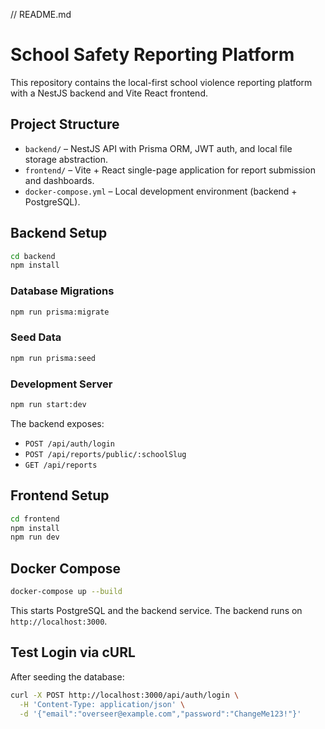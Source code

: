 // README.md
# School Safety Reporting Platform

This repository contains the local-first school violence reporting platform with a NestJS backend and Vite React frontend.

## Project Structure

- `backend/` – NestJS API with Prisma ORM, JWT auth, and local file storage abstraction.
- `frontend/` – Vite + React single-page application for report submission and dashboards.
- `docker-compose.yml` – Local development environment (backend + PostgreSQL).

## Backend Setup

```bash
cd backend
npm install
```

### Database Migrations

```bash
npm run prisma:migrate
```

### Seed Data

```bash
npm run prisma:seed
```

### Development Server

```bash
npm run start:dev
```

The backend exposes:

- `POST /api/auth/login`
- `POST /api/reports/public/:schoolSlug`
- `GET /api/reports`

## Frontend Setup

```bash
cd frontend
npm install
npm run dev
```

## Docker Compose

```bash
docker-compose up --build
```

This starts PostgreSQL and the backend service. The backend runs on `http://localhost:3000`.

## Test Login via cURL

After seeding the database:

```bash
curl -X POST http://localhost:3000/api/auth/login \
  -H 'Content-Type: application/json' \
  -d '{"email":"overseer@example.com","password":"ChangeMe123!"}'
```
